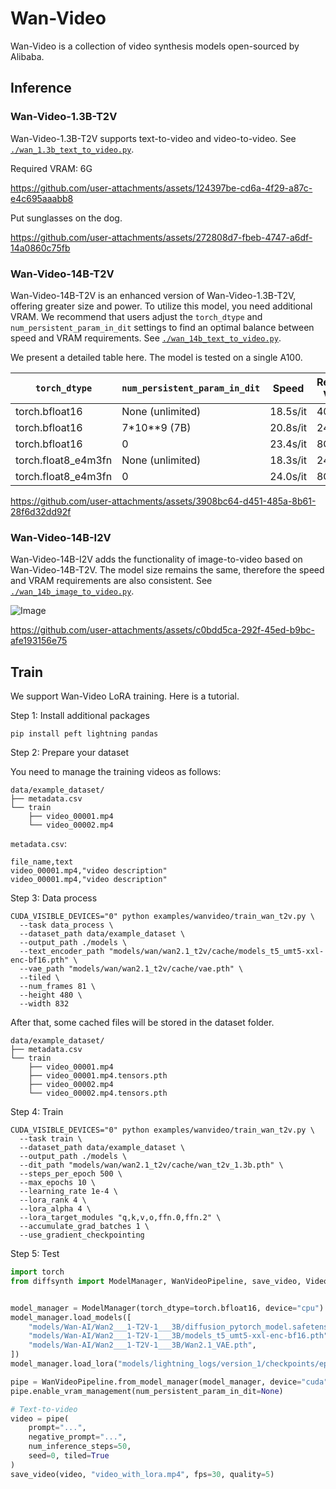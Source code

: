# Wan-Video

Wan-Video is a collection of video synthesis models open-sourced by Alibaba.

## Inference

### Wan-Video-1.3B-T2V

Wan-Video-1.3B-T2V supports text-to-video and video-to-video. See [`./wan_1.3b_text_to_video.py`](./wan_1.3b_text_to_video.py).

Required VRAM: 6G

https://github.com/user-attachments/assets/124397be-cd6a-4f29-a87c-e4c695aaabb8

Put sunglasses on the dog.

https://github.com/user-attachments/assets/272808d7-fbeb-4747-a6df-14a0860c75fb

### Wan-Video-14B-T2V

Wan-Video-14B-T2V is an enhanced version of Wan-Video-1.3B-T2V, offering greater size and power. To utilize this model, you need additional VRAM. We recommend that users adjust the `torch_dtype` and `num_persistent_param_in_dit` settings to find an optimal balance between speed and VRAM requirements. See [`./wan_14b_text_to_video.py`](./wan_14b_text_to_video.py).

We present a detailed table here. The model is tested on a single A100.

|`torch_dtype`|`num_persistent_param_in_dit`|Speed|Required VRAM|Default Setting|
|-|-|-|-|-|
|torch.bfloat16|None (unlimited)|18.5s/it|40G||
|torch.bfloat16|7*10**9 (7B)|20.8s/it|24G||
|torch.bfloat16|0|23.4s/it|8G||
|torch.float8_e4m3fn|None (unlimited)|18.3s/it|24G|yes|
|torch.float8_e4m3fn|0|24.0s/it|8G||

https://github.com/user-attachments/assets/3908bc64-d451-485a-8b61-28f6d32dd92f

### Wan-Video-14B-I2V

Wan-Video-14B-I2V adds the functionality of image-to-video based on Wan-Video-14B-T2V. The model size remains the same, therefore the speed and VRAM requirements are also consistent. See [`./wan_14b_image_to_video.py`](./wan_14b_image_to_video.py).

![Image](https://github.com/user-attachments/assets/adf8047f-7943-4aaa-a555-2b32dc415f39)

https://github.com/user-attachments/assets/c0bdd5ca-292f-45ed-b9bc-afe193156e75

## Train

We support Wan-Video LoRA training. Here is a tutorial.

Step 1: Install additional packages

```
pip install peft lightning pandas
```

Step 2: Prepare your dataset

You need to manage the training videos as follows:

```
data/example_dataset/
├── metadata.csv
└── train
    ├── video_00001.mp4
    └── video_00002.mp4
```

`metadata.csv`:

```
file_name,text
video_00001.mp4,"video description"
video_00001.mp4,"video description"
```

Step 3: Data process

```shell
CUDA_VISIBLE_DEVICES="0" python examples/wanvideo/train_wan_t2v.py \
  --task data_process \
  --dataset_path data/example_dataset \
  --output_path ./models \
  --text_encoder_path "models/wan/wan2.1_t2v/cache/models_t5_umt5-xxl-enc-bf16.pth" \
  --vae_path "models/wan/wan2.1_t2v/cache/vae.pth" \
  --tiled \
  --num_frames 81 \
  --height 480 \
  --width 832
```

After that, some cached files will be stored in the dataset folder.

```
data/example_dataset/
├── metadata.csv
└── train
    ├── video_00001.mp4
    ├── video_00001.mp4.tensors.pth
    ├── video_00002.mp4
    └── video_00002.mp4.tensors.pth
```

Step 4: Train

```shell
CUDA_VISIBLE_DEVICES="0" python examples/wanvideo/train_wan_t2v.py \
  --task train \
  --dataset_path data/example_dataset \
  --output_path ./models \
  --dit_path "models/wan/wan2.1_t2v/cache/wan_t2v_1.3b.pth" \
  --steps_per_epoch 500 \
  --max_epochs 10 \
  --learning_rate 1e-4 \
  --lora_rank 4 \
  --lora_alpha 4 \
  --lora_target_modules "q,k,v,o,ffn.0,ffn.2" \
  --accumulate_grad_batches 1 \
  --use_gradient_checkpointing
```

Step 5: Test

```python
import torch
from diffsynth import ModelManager, WanVideoPipeline, save_video, VideoData


model_manager = ModelManager(torch_dtype=torch.bfloat16, device="cpu")
model_manager.load_models([
    "models/Wan-AI/Wan2___1-T2V-1___3B/diffusion_pytorch_model.safetensors",
    "models/Wan-AI/Wan2___1-T2V-1___3B/models_t5_umt5-xxl-enc-bf16.pth",
    "models/Wan-AI/Wan2___1-T2V-1___3B/Wan2.1_VAE.pth",
])
model_manager.load_lora("models/lightning_logs/version_1/checkpoints/epoch=0-step=500.ckpt", lora_alpha=1.0)

pipe = WanVideoPipeline.from_model_manager(model_manager, device="cuda")
pipe.enable_vram_management(num_persistent_param_in_dit=None)

# Text-to-video
video = pipe(
    prompt="...",
    negative_prompt="...",
    num_inference_steps=50,
    seed=0, tiled=True
)
save_video(video, "video_with_lora.mp4", fps=30, quality=5)
```
